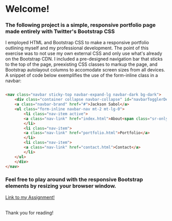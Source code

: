 # Welcome!

### The following project is a simple, responsive portfolio page made entirely with Twitter's Bootstrap CSS



I employed HTML and Bootstrap CSS to make a responsive portfolio outlining myself and my professional development. The point of this exercise was to not use my own external CSS and only use what's already on the Bootstrap CDN. I included a pre-designed navigation bar that sticks to the top of the page, preexisting CSS classes to markup the page, and Bootstrap autolayout columns to accomodate screen sizes from all devices. A snippet of code below exemplifies the use of the form-inline class in a navbar:


```html

<nav class="navbar sticky-top navbar-expand-lg navbar-dark bg-dark">
    <div class="container collapse navbar-collapse" id="navbarTogglerDemo01">
    <a class="navbar-brand" href="#">Jackson Sabol</a>
    <ul class="form-inline navbar-nav mt-2 mt-lg-0">
        <li class="nav-item active">
        <a class="nav-link" href="index.html">About<span class="sr-only">(current)</span></a>
        </li>
        <li class="nav-item">
        <a class="nav-link" href="portfolio.html">Portfolio</a>
        </li>
        <li class="nav-item">
        <a class="nav-link" href="contact.html">Contact</a>
        </li>
    </ul>
    </div>
</nav>
```

### Feel free to play around with the responsive Bootstrap elements by resizing your browser window.

[Link to my Assignment!](https://jacksonsabol.github.io/Bootstrap-Portfolio/)

<br>
Thank you for reading!